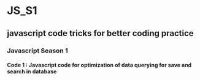 # JS_S1
<h2>javascript code tricks for better coding practice</h2>
<!-- 
<h3>every season has respective branch</h3>
-->

<h3>Javascript Season 1</h3>
<h4>Code 1 : Javascript code for optimization of data querying for save and search in database </h4>
